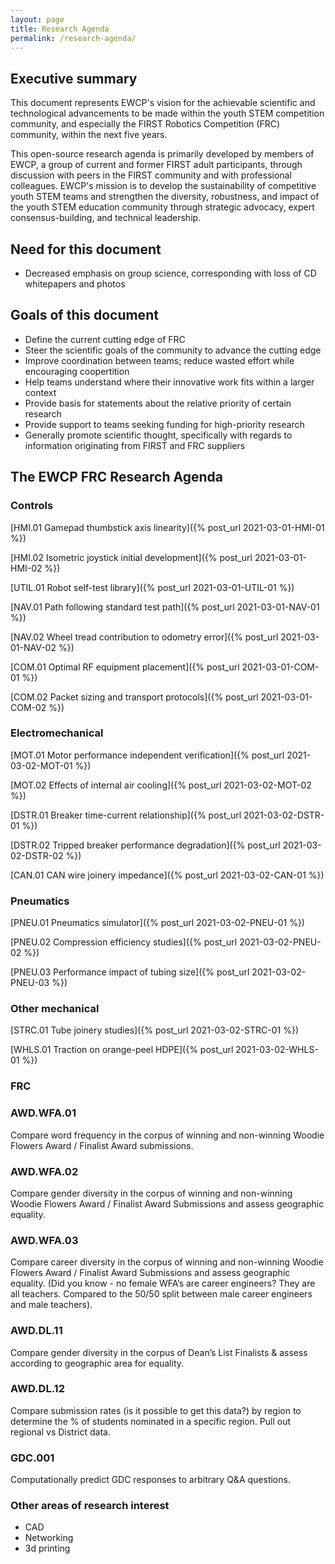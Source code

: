 ```yaml
---
layout: page
title: Research Agenda
permalink: /research-agenda/
---
```


## Executive summary
This document represents EWCP's vision for the achievable scientific and technological advancements to be made within the youth STEM competition community, and especially the FIRST Robotics Competition (FRC) community, within the next five years.

This open-source research agenda is primarily developed by members of EWCP, a group of current and former FIRST adult participants, through discussion with peers in the FIRST community and with professional colleagues. EWCP's mission is to develop the sustainability of competitive youth STEM teams and strengthen the diversity, robustness, and impact of the youth STEM education community through strategic advocacy, expert consensus-building, and technical leadership.

## Need for this document
- Decreased emphasis on group science, corresponding with loss of CD whitepapers and photos

## Goals of this document
- Define the current cutting edge of FRC
- Steer the scientific goals of the community to advance the cutting edge
- Improve coordination between teams; reduce wasted effort while encouraging coopertition
- Help teams understand where their innovative work fits within a larger context
- Provide basis for statements about the relative priority of certain research
- Provide support to teams seeking funding for high-priority research
- Generally promote scientific thought, specifically with regards to information originating from FIRST and FRC suppliers

## The EWCP FRC Research Agenda

### Controls
[HMI.01 Gamepad thumbstick axis linearity]({% post_url 2021-03-01-HMI-01 %})

[HMI.02 Isometric joystick initial development]({% post_url 2021-03-01-HMI-02 %})

[UTIL.01 Robot self-test library]({% post_url 2021-03-01-UTIL-01 %})

[NAV.01 Path following standard test path]({% post_url 2021-03-01-NAV-01 %})

[NAV.02 Wheel tread contribution to odometry error]({% post_url 2021-03-01-NAV-02 %})

[COM.01 Optimal RF equipment placement]({% post_url 2021-03-01-COM-01 %})

[COM.02 Packet sizing and transport protocols]({% post_url 2021-03-01-COM-02 %})

### Electromechanical
[MOT.01 Motor performance independent verification]({% post_url 2021-03-02-MOT-01 %})

[MOT.02 Effects of internal air cooling]({% post_url 2021-03-02-MOT-02 %})

[DSTR.01 Breaker time-current relationship]({% post_url 2021-03-02-DSTR-01 %})

[DSTR.02 Tripped breaker performance degradation]({% post_url 2021-03-02-DSTR-02 %})

[CAN.01 CAN wire joinery impedance]({% post_url 2021-03-02-CAN-01 %})

### Pneumatics
[PNEU.01 Pneumatics simulator]({% post_url 2021-03-02-PNEU-01 %})

[PNEU.02 Compression efficiency studies]({% post_url 2021-03-02-PNEU-02 %})

[PNEU.03 Performance impact of tubing size]({% post_url 2021-03-02-PNEU-03 %})

### Other mechanical
[STRC.01 Tube joinery studies]({% post_url 2021-03-02-STRC-01 %})

[WHLS.01 Traction on orange-peel HDPE]({% post_url 2021-03-02-WHLS-01 %})

### FRC
### AWD.WFA.01
Compare word frequency in the corpus of winning and non-winning Woodie Flowers Award / Finalist Award submissions.

### AWD.WFA.02
Compare gender diversity in the corpus of winning and non-winning Woodie Flowers Award / Finalist Award Submissions and assess geographic equality. 

### AWD.WFA.03
Compare career diversity in the corpus of winning and non-winning Woodie Flowers Award / Finalist Award Submissions and assess geographic equality. 
(Did you know - no female WFA’s are career engineers? They are all teachers. Compared to the 50/50 split between male career engineers and male teachers). 

### AWD.DL.11
Compare gender diversity in the corpus of Dean’s List Finalists & assess according to geographic area for equality. 

### AWD.DL.12
Compare submission rates (is it possible to get this data?) by region to determine the % of students nominated in a specific region. 
Pull out regional vs District data.

### GDC.001
Computationally predict GDC responses to arbitrary Q&A questions.

### Other areas of research interest
- CAD
- Networking
- 3d printing
